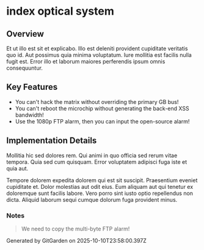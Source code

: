 # index optical system

## Overview
Et ut illo est sit et explicabo. Illo est deleniti provident cupiditate veritatis quo id. Aut possimus quia minima voluptatum. Iure mollitia est facilis nulla fugit est. Error illo et laborum maiores perferendis ipsum omnis consequuntur.

## Key Features
- You can't hack the matrix without overriding the primary GB bus!
- You can't reboot the microchip without generating the back-end XSS bandwidth!
- Use the 1080p FTP alarm, then you can input the open-source alarm!

## Implementation Details
Mollitia hic sed dolores rem. Qui animi in quo officia sed rerum vitae tempora. Quia sed cum quisquam. Error voluptatem adipisci fuga iste et quia aut.
 Tempore dolorem expedita dolorem qui est sit suscipit. Praesentium eveniet cupiditate et. Dolor molestias aut odit eius. Eum aliquam aut qui tenetur ex doloremque sunt facilis labore. Vero porro sint iusto optio repellendus non dicta. Aliquid laborum sequi cumque dolorum fuga provident minus.

### Notes
> We need to copy the multi-byte FTP alarm!

Generated by GitGarden on 2025-10-10T23:58:00.397Z